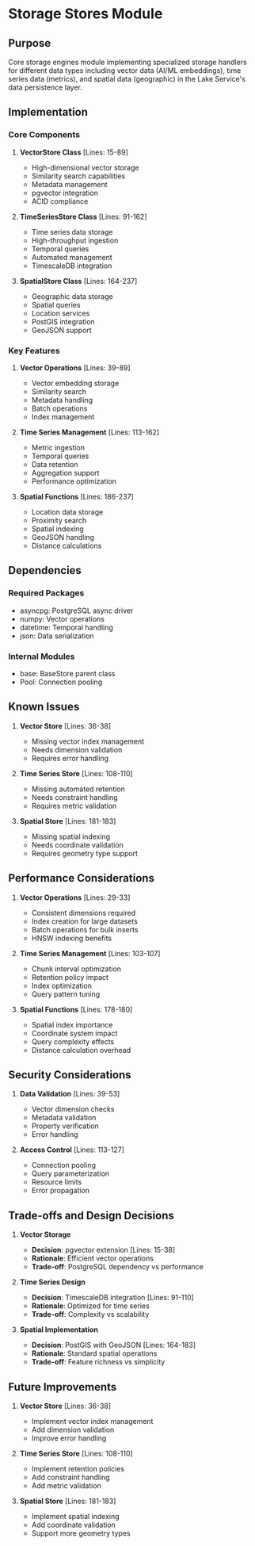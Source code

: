 # Storage Stores Module

## Purpose

Core storage engines module implementing specialized storage handlers for different data types including vector data (AI/ML embeddings), time series data (metrics), and spatial data (geographic) in the Lake Service's data persistence layer.

## Implementation

### Core Components

1. **VectorStore Class** [Lines: 15-89]

   - High-dimensional vector storage
   - Similarity search capabilities
   - Metadata management
   - pgvector integration
   - ACID compliance

2. **TimeSeriesStore Class** [Lines: 91-162]

   - Time series data storage
   - High-throughput ingestion
   - Temporal queries
   - Automated management
   - TimescaleDB integration

3. **SpatialStore Class** [Lines: 164-237]
   - Geographic data storage
   - Spatial queries
   - Location services
   - PostGIS integration
   - GeoJSON support

### Key Features

1. **Vector Operations** [Lines: 39-89]

   - Vector embedding storage
   - Similarity search
   - Metadata handling
   - Batch operations
   - Index management

2. **Time Series Management** [Lines: 113-162]

   - Metric ingestion
   - Temporal queries
   - Data retention
   - Aggregation support
   - Performance optimization

3. **Spatial Functions** [Lines: 186-237]
   - Location data storage
   - Proximity search
   - Spatial indexing
   - GeoJSON handling
   - Distance calculations

## Dependencies

### Required Packages

- asyncpg: PostgreSQL async driver
- numpy: Vector operations
- datetime: Temporal handling
- json: Data serialization

### Internal Modules

- base: BaseStore parent class
- Pool: Connection pooling

## Known Issues

1. **Vector Store** [Lines: 36-38]

   - Missing vector index management
   - Needs dimension validation
   - Requires error handling

2. **Time Series Store** [Lines: 108-110]

   - Missing automated retention
   - Needs constraint handling
   - Requires metric validation

3. **Spatial Store** [Lines: 181-183]
   - Missing spatial indexing
   - Needs coordinate validation
   - Requires geometry type support

## Performance Considerations

1. **Vector Operations** [Lines: 29-33]

   - Consistent dimensions required
   - Index creation for large datasets
   - Batch operations for bulk inserts
   - HNSW indexing benefits

2. **Time Series Management** [Lines: 103-107]

   - Chunk interval optimization
   - Retention policy impact
   - Index optimization
   - Query pattern tuning

3. **Spatial Functions** [Lines: 178-180]
   - Spatial index importance
   - Coordinate system impact
   - Query complexity effects
   - Distance calculation overhead

## Security Considerations

1. **Data Validation** [Lines: 39-53]

   - Vector dimension checks
   - Metadata validation
   - Property verification
   - Error handling

2. **Access Control** [Lines: 113-127]
   - Connection pooling
   - Query parameterization
   - Resource limits
   - Error propagation

## Trade-offs and Design Decisions

1. **Vector Storage**

   - **Decision**: pgvector extension [Lines: 15-38]
   - **Rationale**: Efficient vector operations
   - **Trade-off**: PostgreSQL dependency vs performance

2. **Time Series Design**

   - **Decision**: TimescaleDB integration [Lines: 91-110]
   - **Rationale**: Optimized for time series
   - **Trade-off**: Complexity vs scalability

3. **Spatial Implementation**
   - **Decision**: PostGIS with GeoJSON [Lines: 164-183]
   - **Rationale**: Standard spatial operations
   - **Trade-off**: Feature richness vs simplicity

## Future Improvements

1. **Vector Store** [Lines: 36-38]

   - Implement vector index management
   - Add dimension validation
   - Improve error handling

2. **Time Series Store** [Lines: 108-110]

   - Implement retention policies
   - Add constraint handling
   - Add metric validation

3. **Spatial Store** [Lines: 181-183]
   - Implement spatial indexing
   - Add coordinate validation
   - Support more geometry types

